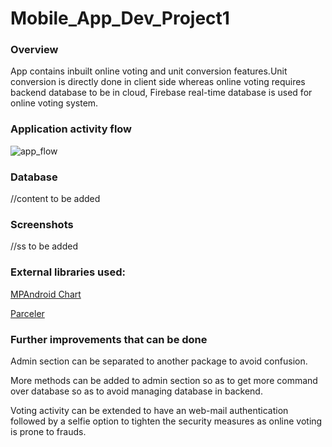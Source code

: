 # Mobile_App_Dev_Project1



### Overview

App contains inbuilt online voting and unit conversion features.Unit conversion is directly done in client side whereas online voting requires backend database to be in cloud, Firebase real-time database is used for online voting system.

### Application activity flow

![app_flow](https://user-images.githubusercontent.com/49629253/114813995-e3784300-9dd0-11eb-802c-944bfb2bb7ea.png)


### Database

//content to be added



### Screenshots

//ss to be added

### External libraries used:

[MPAndroid Chart](https://github.com/PhilJay/MPAndroidChart)

[Parceler](https://github.com/trulymittal/parcelable)


### Further improvements that can be done

Admin section can be separated to another package to avoid confusion.

More methods can be added to admin section so as to get more command over database so as to avoid managing database in backend.

Voting activity can be extended to have an web-mail authentication followed by a selfie option to tighten the security measures as online voting is prone to frauds.

